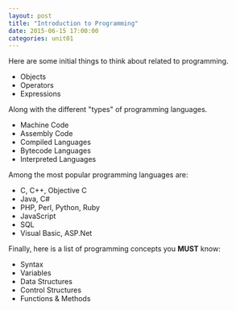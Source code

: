 ```yaml
---
layout: post
title: "Introduction to Programming"
date: 2015-06-15 17:00:00
categories: unit01
---
```


Here are some initial things to think about related to programming.

* Objects
* Operators
* Expressions

Along with the different "types" of programming languages.

* Machine Code
* Assembly Code
* Compiled Languages
* Bytecode Languages
* Interpreted Languages

Among the most popular programming languages are:

* C, C++, Objective C
* Java, C#
* PHP, Perl, Python, Ruby
* JavaScript
* SQL
* Visual Basic, ASP.Net

Finally, here is a list of programming concepts you **MUST** know:

* Syntax
* Variables
* Data Structures
* Control Structures
* Functions & Methods
